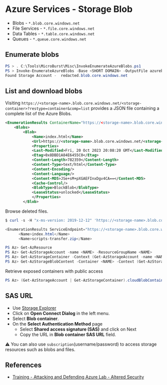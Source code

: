 # Azure Services - Storage Blob

* Blobs - `*.blob.core.windows.net`
* File Services - `*.file.core.windows.net`
* Data Tables - `*.table.core.windows.net`
* Queues - `*.queue.core.windows.net`


## Enumerate blobs

```powershell
PS > . C:\Tools\MicroBurst\Misc\InvokeEnumerateAzureBlobs.ps1
PS > Invoke-EnumerateAzureBlobs -Base <SHORT DOMAIN> -OutputFile azureblobs.txt
Found Storage Account -  redacted.blob.core.windows.net
```


## List and download blobs

Visiting `https://<storage-name>.blob.core.windows.net/<storage-container>?restype=container&comp=list` provides a JSON file containing a complete list of the Azure Blobs.

```xml
<EnumerationResults ContainerName="https://<storage-name>.blob.core.windows.net/<storage-container>">
    <Blobs>
        <Blob>
            <Name>index.html</Name>
            <Url>https://<storage-name>.blob.core.windows.net/<storage-container>/index.html</Url>
            <Properties>
            <Last-Modified>Fri, 20 Oct 2023 20:08:20 GMT</Last-Modified>
            <Etag>0x8DBD1A84E6455C0</Etag>
            <Content-Length>782359</Content-Length>
            <Content-Type>text/html</Content-Type>
            <Content-Encoding/>
            <Content-Language/>
            <Content-MD5>JSe+sM+pXGAEFInxDgv4CA==</Content-MD5>
            <Cache-Control/>
            <BlobType>BlockBlob</BlobType>
            <LeaseStatus>unlocked</LeaseStatus>
            </Properties>
        </Blob>
```

Browse deleted files.

```ps1
$ curl -s -H "x-ms-version: 2019-12-12" 'https://<storage-name>.blob.core.windows.net/<storage-container>?restype=container&comp=list&include=versions' | xmllint --format - | grep Name

<EnumerationResults ServiceEndpoint="https://<storage-name>.blob.core.windows.net/" ContainerName="<storage-container>">
      <Name>index.html</Name>
      <Name>scripts-transfer.zip</Name>
```


```powershell
PS Az> Get-AzResource
PS Az> Get-AzStorageAccount -name <NAME> -ResourceGroupName <NAME>
PS Az> Get-AzStorageContainer -Context (Get-AzStorageAccount -name <NAME> -ResourceGroupName <NAME>).context
PS Az> Get-AzStorageBlobContent -Container <NAME> -Context (Get-AzStorageAccount -name <NAME> -ResourceGroupName <NAME>).context -Blob
```

Retrieve exposed containers with public access

```ps1
PS Az> (Get-AzStorageAccount | Get-AzStorageContainer).cloudBlobContainer | select Uri,@{n='PublicAccess';e={$_.Properties.PublicAccess}}
```


## SAS URL

* Use [Storage Explorer](https://azure.microsoft.com/en-us/features/storage-explorer/)
* Click on **Open Connect Dialog** in the left menu. 
* Select **Blob container**. 
* On the **Select Authentication Method** page
    * Select **Shared access signature (SAS)** and click on Next
    * Copy the URL in **Blob container SAS URL** field.

:warning: You can also use `subscription`(username/password) to access storage resources such as blobs and files.


## References

* [Training - Attacking and Defending Azure Lab - Altered Security](https://www.alteredsecurity.com/azureadlab)